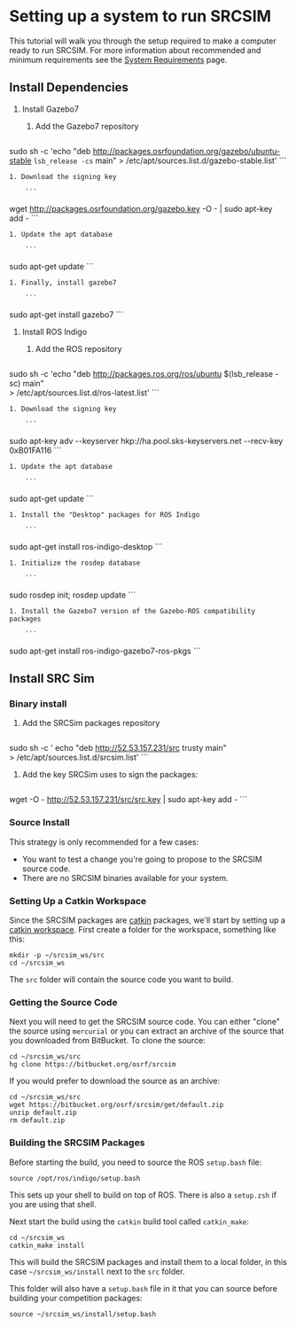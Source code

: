 # Setting up a system to run SRCSIM #

This tutorial will walk you through the setup required to make a computer ready to run SRCSIM. For more information about recommended and minimum requirements see the [System Requirements](https://bitbucket.org/osrf/srcsim/wiki/system_requirements) page.

## Install Dependencies


1. Install Gazebo7

    1. Add the Gazebo7 repository

        ```
sudo sh -c 'echo "deb http://packages.osrfoundation.org/gazebo/ubuntu-stable `lsb_release -cs` main" > /etc/apt/sources.list.d/gazebo-stable.list'
        ```

    1. Download the signing key

        ```
wget http://packages.osrfoundation.org/gazebo.key -O - | sudo apt-key add -
        ```

    1. Update the apt database

        ```
sudo apt-get update
        ```

    1. Finally, install gazebo7

        ```
sudo apt-get install gazebo7
        ```

1. Install ROS Indigo

    1. Add the ROS repository

        ```
sudo sh -c 'echo "deb http://packages.ros.org/ros/ubuntu $(lsb_release -sc) main" \
    > /etc/apt/sources.list.d/ros-latest.list'
        ```

    1. Download the signing key

        ```
sudo apt-key adv --keyserver hkp://ha.pool.sks-keyservers.net --recv-key 0xB01FA116
        ```

    1. Update the apt database

        ```
sudo apt-get update
        ```

    1. Install the "Desktop" packages for ROS Indigo

        ```
sudo apt-get install ros-indigo-desktop
        ```

    1. Initialize the rosdep database

        ```
sudo rosdep init; rosdep update
        ```

    1. Install the Gazebo7 version of the Gazebo-ROS compatibility packages

        ```
sudo apt-get install ros-indigo-gazebo7-ros-pkgs
        ```

## Install SRC Sim

### Binary install


1. Add the SRCSim packages repository

    ```
sudo sh -c '
  echo "deb http://52.53.157.231/src trusty main" \
    > /etc/apt/sources.list.d/srcsim.list'
    ```

1. Add the key SRCSim uses to sign the packages:

    ```
wget -O - http://52.53.157.231/src/src.key | sudo apt-key add -
    ```

### Source Install

This strategy is only recommended for a few cases:

- You want to test a change you're going to propose to the SRCSIM source code.
- There are no SRCSIM binaries available for your system.

### Setting Up a Catkin Workspace ###

Since the SRCSIM packages are [catkin](http://wiki.ros.org/catkin) packages, we'll start by setting up a [catkin workspace](http://www.ros.org/reps/rep-0128.html).
First create a folder for the workspace, something like this:

```
mkdir -p ~/srcsim_ws/src
cd ~/srcsim_ws
```

The `src` folder will contain the source code you want to build.

### Getting the Source Code ###

Next you will need to get the SRCSIM source code.
You can either "clone" the source using `mercurial` or you can extract an archive of the source that you downloaded from BitBucket.
To clone the source:

```
cd ~/srcsim_ws/src
hg clone https://bitbucket.org/osrf/srcsim
```

If you would prefer to download the source as an archive:

```
cd ~/srcsim_ws/src
wget https://bitbucket.org/osrf/srcsim/get/default.zip
unzip default.zip
rm default.zip
```

### Building the SRCSIM Packages ###

Before starting the build, you need to source the ROS `setup.bash` file:

```
source /opt/ros/indigo/setup.bash
```

This sets up your shell to build on top of ROS.
There is also a `setup.zsh` if you are using that shell.

Next start the build using the `catkin` build tool called `catkin_make`:

```
cd ~/srcsim_ws
catkin_make install
```

This will build the SRCSIM packages and install them to a local folder, in this case `~/srcsim_ws/install` next to the `src` folder.

This folder will also have a `setup.bash` file in it that you can source before building your competition packages:

``` 
source ~/srcsim_ws/install/setup.bash

```
